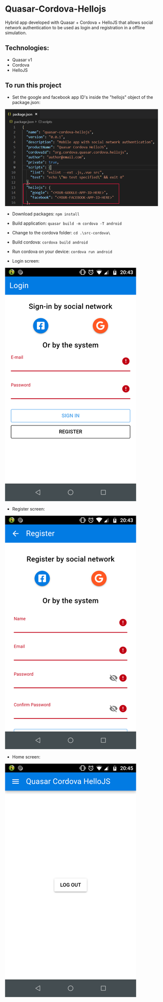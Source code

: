 # Quasar-Cordova-Hellojs

Hybrid app developed with Quasar + Cordova + HelloJS that allows social network authentication to be used as login and registration in a offline simulation.

## Technologies:

- Quasar v1
- Cordova
- HelloJS

## To run this project

- Set the google and facebook app ID's inside the "hellojs" object of the package.json:

![Alt Text](/Imgs/package.json.PNG)

- Download packages: 
  `npm install`

- Build application:
  `quasar build -m cordova -T android`

- Change to the cordova folder:
  `cd .\src-cordova\`

- Build cordova:
  `cordova build android`

- Run cordova on your device:
  `cordova run android`

- Login screen:

![Alt Text](/Imgs/login.PNG)

- Register screen:

![Alt Text](/Imgs/register.PNG)

- Home screen:

![Alt Text](/Imgs/home.PNG)
	